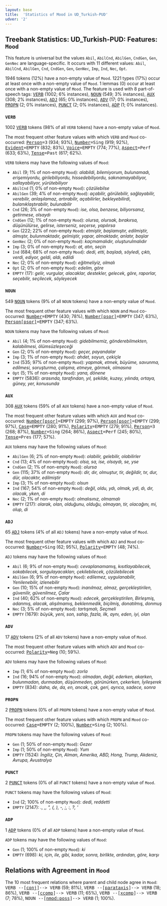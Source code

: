 ```yaml
---
layout: base
title:  'Statistics of Mood in UD_Turkish-PUD'
udver: '2'
---
```


## Treebank Statistics: UD_Turkish-PUD: Features: `Mood`

This feature is universal but the values `Abil`, `AbilCnd`, `AbilGen`, `CndGen`, `Gen`, `GenNec` are language-specific.
It occurs with 11 different values: `Abil`, `AbilCnd`, `AbilGen`, `Cnd`, `CndGen`, `Gen`, `GenNec`, `Imp`, `Ind`, `Nec`, `Opt`.

1946 tokens (12%) have a non-empty value of `Mood`.
1221 types (17%) occur at least once with a non-empty value of `Mood`.
1 lemmas (0) occur at least once with a non-empty value of `Mood`.
The feature is used with 8 part-of-speech tags: <tt><a href="tr_pud-pos-VERB.html">VERB</a></tt> (1002; 6% instances), <tt><a href="tr_pud-pos-NOUN.html">NOUN</a></tt> (549; 3% instances), <tt><a href="tr_pud-pos-AUX.html">AUX</a></tt> (308; 2% instances), <tt><a href="tr_pud-pos-ADJ.html">ADJ</a></tt> (65; 0% instances), <tt><a href="tr_pud-pos-ADV.html">ADV</a></tt> (17; 0% instances), <tt><a href="tr_pud-pos-PROPN.html">PROPN</a></tt> (2; 0% instances), <tt><a href="tr_pud-pos-PUNCT.html">PUNCT</a></tt> (2; 0% instances), <tt><a href="tr_pud-pos-ADP.html">ADP</a></tt> (1; 0% instances).

### `VERB`

1002 <tt><a href="tr_pud-pos-VERB.html">VERB</a></tt> tokens (98% of all `VERB` tokens) have a non-empty value of `Mood`.

The most frequent other feature values with which `VERB` and `Mood` co-occurred: <tt><a href="tr_pud-feat-Person.html">Person</a></tt><tt>=3</tt> (934; 93%), <tt><a href="tr_pud-feat-Number.html">Number</a></tt><tt>=Sing</tt> (919; 92%), <tt><a href="tr_pud-feat-Evident.html">Evident</a></tt><tt>=EMPTY</tt> (832; 83%), <tt><a href="tr_pud-feat-Voice.html">Voice</a></tt><tt>=EMPTY</tt> (774; 77%), <tt><a href="tr_pud-feat-Aspect.html">Aspect</a></tt><tt>=Perf</tt> (633; 63%), <tt><a href="tr_pud-feat-Tense.html">Tense</a></tt><tt>=Past</tt> (617; 62%).

`VERB` tokens may have the following values of `Mood`:

* `Abil` (9; 1% of non-empty `Mood`): <em>alabildi, bilemiyorum, bulunamadı, erişemiyordu, girilebiliyordu, hissedebiliyordu, sakınamayabiliyor, sallayabiliyor, yürütebiliyor</em>
* `AbilCnd` (1; 0% of non-empty `Mood`): <em>çözülebilse</em>
* `AbilGen` (39; 4% of non-empty `Mood`): <em>açabilir, görülebilir, sağlayabilir, verebilir, anlaşılamaz, artırabilir, açabilirler, bekleyebilirdi, bulanıklaştırabilir, bulunabilir</em>
* `Cnd` (26; 3% of non-empty `Mood`): <em>ise, olsa, benzese, biliyorsanız, getirmese, olsaydı</em>
* `CndGen` (12; 1% of non-empty `Mood`): <em>olursa, olursak, bırakırsa, düşünülürse, gelirse, isterseniz, seçerse, yapılırsa</em>
* `Gen` (222; 22% of non-empty `Mood`): <em>etmiştir, başlamıştır, edilmiştir, almıştır, bulunmaktadır, gelmiştir, yapar, almaktadır, anlatır, başlar</em>
* `GenNec` (2; 0% of non-empty `Mood`): <em>kaçmamalıdır, oluşturulmalıdır</em>
* `Imp` (3; 0% of non-empty `Mood`): <em>at, atın, seçin</em>
* `Ind` (684; 68% of non-empty `Mood`): <em>dedi, etti, başladı, söyledi, çıktı, verdi, ediyor, geldi, aldı, edildi</em>
* `Nec` (2; 0% of non-empty `Mood`): <em>eğitmeliyiz, olmalı</em>
* `Opt` (2; 0% of non-empty `Mood`): <em>edelim, göre</em>
* `EMPTY` (17): <em>gelir, vurgular, alacaklar, destekler, gelecek, göre, raporlar, seçebilir, seçilecek, söyleyecek</em>

### `NOUN`

549 <tt><a href="tr_pud-pos-NOUN.html">NOUN</a></tt> tokens (9% of all `NOUN` tokens) have a non-empty value of `Mood`.

The most frequent other feature values with which `NOUN` and `Mood` co-occurred: <tt><a href="tr_pud-feat-Number.html">Number</a></tt><tt>=EMPTY</tt> (430; 78%), <tt><a href="tr_pud-feat-Number-psor.html">Number[psor]</a></tt><tt>=EMPTY</tt> (347; 63%), <tt><a href="tr_pud-feat-Person-psor.html">Person[psor]</a></tt><tt>=EMPTY</tt> (347; 63%).

`NOUN` tokens may have the following values of `Mood`:

* `Abil` (4; 1% of non-empty `Mood`): <em>gidebilmemiz, gönderebilmekten, kalabilmesi, ölümsüzleşeceği</em>
* `Gen` (2; 0% of non-empty `Mood`): <em>geçer, payandalar</em>
* `Imp` (3; 1% of non-empty `Mood`): <em>ahdet, soyun, çekiçle</em>
* `Ind` (535; 97% of non-empty `Mood`): <em>yapmak, etmek, büyüme, savunma, edilmesi, soruşturma, çalışma, etmeye, görmek, olmasına</em>
* `Opt` (5; 1% of non-empty `Mood`): <em>yana, dönene</em>
* `EMPTY` (5836): <em>arasında, tarafından, yıl, şekilde, kuzey, yılında, ortaya, güney, yer, konusunda</em>

### `AUX`

308 <tt><a href="tr_pud-pos-AUX.html">AUX</a></tt> tokens (59% of all `AUX` tokens) have a non-empty value of `Mood`.

The most frequent other feature values with which `AUX` and `Mood` co-occurred: <tt><a href="tr_pud-feat-Number-psor.html">Number[psor]</a></tt><tt>=EMPTY</tt> (299; 97%), <tt><a href="tr_pud-feat-Person-psor.html">Person[psor]</a></tt><tt>=EMPTY</tt> (299; 97%), <tt><a href="tr_pud-feat-Case.html">Case</a></tt><tt>=EMPTY</tt> (280; 91%), <tt><a href="tr_pud-feat-Polarity.html">Polarity</a></tt><tt>=EMPTY</tt> (279; 91%), <tt><a href="tr_pud-feat-Person.html">Person</a></tt><tt>=3</tt> (268; 87%), <tt><a href="tr_pud-feat-Number.html">Number</a></tt><tt>=Sing</tt> (264; 86%), <tt><a href="tr_pud-feat-Aspect.html">Aspect</a></tt><tt>=Perf</tt> (245; 80%), <tt><a href="tr_pud-feat-Tense.html">Tense</a></tt><tt>=Pres</tt> (177; 57%).

`AUX` tokens may have the following values of `Mood`:

* `AbilGen` (6; 2% of non-empty `Mood`): <em>olabilir, gelebilir, olabilirler</em>
* `Cnd` (13; 4% of non-empty `Mood`): <em>olsa, sa, ise, olsaydı, se, yse</em>
* `CndGen` (2; 1% of non-empty `Mood`): <em>olursa</em>
* `Gen` (115; 37% of non-empty `Mood`): <em>dir, dır, olmuştur, tir, değildir, tır, dur, dür, olacaktır, edilmiştir</em>
* `Imp` (3; 1% of non-empty `Mood`): <em>olsun</em>
* `Ind` (167; 54% of non-empty `Mood`): <em>değil, oldu, ydı, olmak, ydi, dı, dır, olacak, yken, di</em>
* `Nec` (2; 1% of non-empty `Mood`): <em>olmalısınız, olmamalı</em>
* `EMPTY` (217): <em>olarak, olan, olduğunu, olduğu, olmayan, tir, olacağını, mi, olup, di</em>

### `ADJ`

65 <tt><a href="tr_pud-pos-ADJ.html">ADJ</a></tt> tokens (4% of all `ADJ` tokens) have a non-empty value of `Mood`.

The most frequent other feature values with which `ADJ` and `Mood` co-occurred: <tt><a href="tr_pud-feat-Number.html">Number</a></tt><tt>=Sing</tt> (62; 95%), <tt><a href="tr_pud-feat-Polarity.html">Polarity</a></tt><tt>=EMPTY</tt> (48; 74%).

`ADJ` tokens may have the following values of `Mood`:

* `Abil` (6; 9% of non-empty `Mood`): <em>cevaplanamamış, kısıtlayabilecek, sokabilecek, sorgulayacakları, çekilebilecek, çözülebilecek</em>
* `AbilGen` (6; 9% of non-empty `Mood`): <em>edilemez, uygulanabilir, Yenilenebilir, izlenebilir</em>
* `Gen` (10; 15% of non-empty `Mood`): <em>inanılmaz, almaz, gerçekleştirilen, güvenilir, güvenilmez, Çalar</em>
* `Ind` (40; 62% of non-empty `Mood`): <em>edecek, gerçekleştirilen, Birleşmiş, adanmış, alacak, alışılmamış, beklenmedik, biçilmiş, donatılmış, donmuş</em>
* `Nec` (3; 5% of non-empty `Mood`): <em>tartışmalı, Seçmeli</em>
* `EMPTY` (1679): <em>büyük, yeni, son, sahip, fazla, ilk, aynı, eden, iyi, olan</em>

### `ADV`

17 <tt><a href="tr_pud-pos-ADV.html">ADV</a></tt> tokens (2% of all `ADV` tokens) have a non-empty value of `Mood`.

The most frequent other feature values with which `ADV` and `Mood` co-occurred: <tt><a href="tr_pud-feat-Polarity.html">Polarity</a></tt><tt>=Neg</tt> (10; 59%).

`ADV` tokens may have the following values of `Mood`:

* `Imp` (1; 6% of non-empty `Mood`): <em>zorla</em>
* `Ind` (16; 94% of non-empty `Mood`): <em>olmadan, değil, ederken, akarken, bulunmadan, durmadan, düşünmeden, görünürken, çekerken, İyileşerek</em>
* `EMPTY` (834): <em>daha, de, da, en, ancak, çok, geri, ayrıca, sadece, sonra</em>

### `PROPN`

2 <tt><a href="tr_pud-pos-PROPN.html">PROPN</a></tt> tokens (0% of all `PROPN` tokens) have a non-empty value of `Mood`.

The most frequent other feature values with which `PROPN` and `Mood` co-occurred: <tt><a href="tr_pud-feat-Case.html">Case</a></tt><tt>=EMPTY</tt> (2; 100%), <tt><a href="tr_pud-feat-Number.html">Number</a></tt><tt>=Sing</tt> (2; 100%).

`PROPN` tokens may have the following values of `Mood`:

* `Gen` (1; 50% of non-empty `Mood`): <em>Gezer</em>
* `Imp` (1; 50% of non-empty `Mood`): <em>Yum</em>
* `EMPTY` (1524): <em>İngiliz, Çin, Alman, Amerika, ABD, Hong, Trump, Akdeniz, Avrupa, Avustralya</em>

### `PUNCT`

2 <tt><a href="tr_pud-pos-PUNCT.html">PUNCT</a></tt> tokens (0% of all `PUNCT` tokens) have a non-empty value of `Mood`.

`PUNCT` tokens may have the following values of `Mood`:

* `Ind` (2; 100% of non-empty `Mood`): <em>dedi, reddetti</em>
* `EMPTY` (2147): <em>., ,, ", (, ), -, ;, :, ?, '</em>

### `ADP`

1 <tt><a href="tr_pud-pos-ADP.html">ADP</a></tt> tokens (0% of all `ADP` tokens) have a non-empty value of `Mood`.

`ADP` tokens may have the following values of `Mood`:

* `Gen` (1; 100% of non-empty `Mood`): <em>ki</em>
* `EMPTY` (698): <em>ki, için, ile, gibi, kadar, sonra, birlikte, ardından, göre, karşı</em>

## Relations with Agreement in `Mood`

The 10 most frequent relations where parent and child node agree in `Mood`:
<tt>VERB --[<tt><a href="tr_pud-dep-conj.html">conj</a></tt>]--> VERB</tt> (59; 81%),
<tt>VERB --[<tt><a href="tr_pud-dep-parataxis.html">parataxis</a></tt>]--> VERB</tt> (18; 86%),
<tt>VERB --[<tt><a href="tr_pud-dep-ccomp.html">ccomp</a></tt>]--> VERB</tt> (11; 65%),
<tt>VERB --[<tt><a href="tr_pud-dep-xcomp.html">xcomp</a></tt>]--> VERB</tt> (7; 78%),
<tt>NOUN --[<tt><a href="tr_pud-dep-nmod-poss.html">nmod:poss</a></tt>]--> VERB</tt> (1; 100%).

